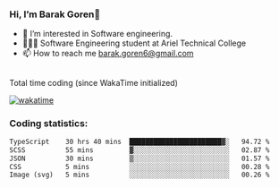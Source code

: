 ###  Hi, I’m Barak Goren👋
- 👀 I’m interested in Software engineering.
- 👨🏼‍🎓 Software Engineering student at Ariel Technical College
- 📫 How to reach me barak.goren6@gmail.com
##
Total time coding (since WakaTime initialized)

[![wakatime](https://wakatime.com/badge/user/5cc5ec80-a806-4ca2-a704-db29274e48cd.svg)](https://wakatime.com/@5cc5ec80-a806-4ca2-a704-db29274e48cd)

   
### Coding statistics:

<!--START_SECTION:waka-->

```txt
TypeScript    30 hrs 40 mins  ███████████████████████▓░   94.72 %
SCSS          55 mins         ▓░░░░░░░░░░░░░░░░░░░░░░░░   02.87 %
JSON          30 mins         ▒░░░░░░░░░░░░░░░░░░░░░░░░   01.57 %
CSS           5 mins          ░░░░░░░░░░░░░░░░░░░░░░░░░   00.28 %
Image (svg)   5 mins          ░░░░░░░░░░░░░░░░░░░░░░░░░   00.26 %
```

<!--END_SECTION:waka-->

<!---
barakgoren/barakgoren is a ✨ special ✨ repository because its `README.md` (this file) appears on your GitHub profile.
You can click the Preview link to take a look at your changes.
--->
